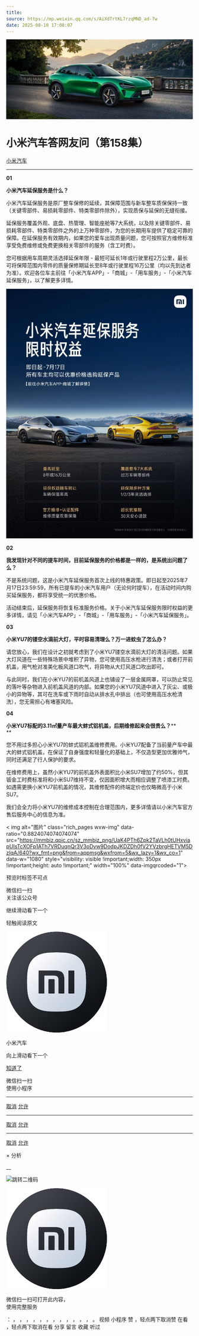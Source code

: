 ```yaml
---
title: 
source: https://mp.weixin.qq.com/s/AiXdTrtKL7rzqMND_ad-7w
date: 2025-08-10 17:08:07
---
```


![cover_image](images/img_429dcaab.jpg)


#  小米汽车答网友问（第158集）


[ 小米汽车 ](<javascript:void\(0\);>)

______

**01**

**小米汽车延保服务是什么？**

小米汽车延保服务是原厂整车保修的延续，其保障范围与新车整车质保保持一致（关键零部件、易损耗零部件、特类零部件除外），实现质保与延保的无缝衔接。

延保服务覆盖外观、底盘、热管理、智能座舱等7大系统，以及除关键零部件、易损耗零部件、特类零部件之外的上万种零部件，为您的长期用车提供了稳定可靠的保障。在延保服务有效期内，如果您的爱车出现质量问题，您可按照官方维修标准享受免费维修或免费更换相关零部件的服务（含工时费）。

您可根据用车周期灵活选择延保年限 - 最短可延长1年或行驶里程2万公里，最长可将保障范围内零件的质量保修期延长至8年或行驶里程16万公里（均以先到达者为准）。欢迎各位车主前往「小米汽车APP」-「商城」-「用车服务」-「小米汽车延保服务」，以了解更多详情。

![img_b3be69d7.jpg](images/img_b3be69d7.jpg)

**02**

**我发现针对不同的提车时间，目前延保服务的价格都是一样的，是系统出问题了么？**

不是系统问题，这是小米汽车延保服务首次上线的特惠政策。即日起至2025年7月17日23:59:59，所有已提车的小米汽车用户（无论何时提车），在活动时间内购买延保服务，都将享受统一的优惠价格。

活动结束后，延保服务将恢复标准服务价格。关于小米汽车延保服务限时权益的更多详情，请见「小米汽车APP」-「商城」-「用车服务」-「小米汽车延保服务」。

**03**

**小米YU7的镂空水滴前大灯，平时容易清理么？万一进蚊虫了怎么办？**

请您放心，我们在设计之初就考虑到了小米YU7镂空水滴前大灯的清洁问题。如果大灯风道在一些特殊场景中堆积了异物，您可使用高压水枪进行清洗；或者打开前机盖，用气枪对准美化板风道口吹气，将异物从大灯风道口吹出即可。

与此同时，我们在小米YU7的前机盖风道上也铺设了一层金属网罩，可以防止常见的落叶等杂物进入前机盖风道的内部。如果您的小米YU7风道中进入了灰尘、或极小的异物等，其可在洗车或下雨时自动从排水孔中排出（也可使用高压水枪清洗），您无需担心有堵塞风险。

**04**

**小米YU7标配的3.11㎡量产车最大蚌式铝机盖，后期维修起来会很贵么？****  
**

您不用过多担心小米YU7的蚌式铝机盖维修费用。小米YU7配备了当前量产车中最大的蚌式铝机盖，在保证了自身强度和轻量化的基础上，不仅造型更加优雅帅气，同时还满足了行人保护的要求。

在维修费用上，虽然小米YU7的前机盖外表面积比小米SU7增加了约50%，但其钣金工时费标准将和小米SU7维持不变，仅因面积增大而相应调整了喷漆工时费。如遇需更换小米YU7前机盖的情况，其维修配件的终端定价也仅略微高于小米SU7。

我们会全力将小米YU7的维修成本控制在合理范围内，更多详情请以小米汽车官方售后服务中心的信息为准。

  

  
< img alt="图片" class="rich_pages wxw-img" data-ratio="0.8824074074074074" src="https://mmbiz.qpic.cn/sz_mmbiz_png/UaK4PTh6Zpk2TaVLh0tUHxviapUIsTcXOFp1ATh7VRDuqnQr3V3oDvw9DodpJKDZDh0fV2YVzbrgHETVM5DzIqA/640?wx_fmt=png&from=appmsg&wxfrom=5&wx_lazy=1&wx_co=1" data-w="1080" style="visibility: visible !important;width: 350px !important;height: auto !important;" width="100%" data-imgqrcoded="1">[](<>)

预览时标签不可点

微信扫一扫  
关注该公众号

继续滑动看下一个

轻触阅读原文

![img_97d833da.jpg](images/img_97d833da.jpg)

小米汽车 

向上滑动看下一个

[知道了](<javascript:;>)

微信扫一扫  
使用小程序

****

[取消](<javascript:void\(0\);>) [允许](<javascript:void\(0\);>)

****

[取消](<javascript:void\(0\);>) [允许](<javascript:void\(0\);>)

****

[取消](<javascript:void\(0\);>) [允许](<javascript:void\(0\);>)

× 分析

__

![跳转二维码]()

![作者头像](images/img_97d833da.jpg)

微信扫一扫可打开此内容，  
使用完整服务

： ， ， ， ， ， ， ， ， ， ， ， ， 。 视频 小程序 赞 ，轻点两下取消赞 在看 ，轻点两下取消在看 分享 留言 收藏 听过